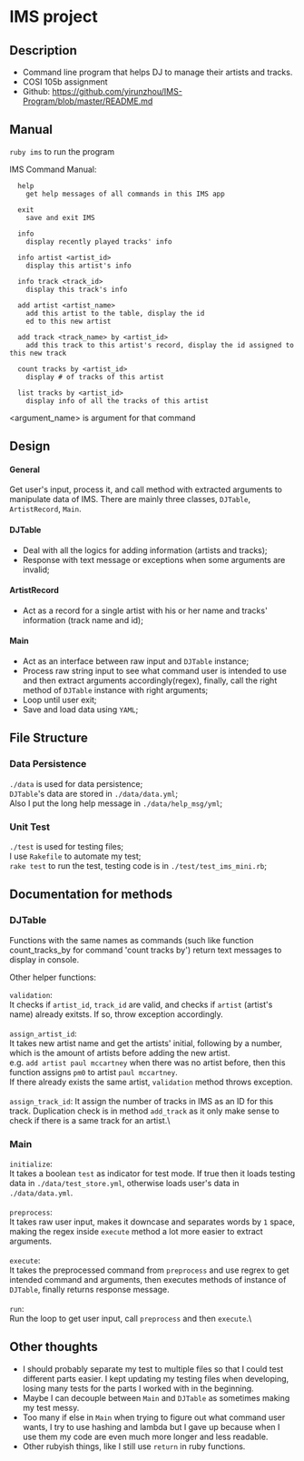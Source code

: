 
# IMS project

## Description

- Command line program that helps DJ to manage their artists and tracks. 
- COSI 105b assignment
- Github: 
https://github.com/yirunzhou/IMS-Program/blob/master/README.md

## Manual

`ruby ims` to run the program


IMS Command Manual:

      help
        get help messages of all commands in this IMS app
      
      exit
        save and exit IMS
      
      info
        display recently played tracks' info
      
      info artist <artist_id>
        display this artist's info
      
      info track <track_id>
        display this track's info
      
      add artist <artist_name>
        add this artist to the table, display the id 
        ed to this new artist
      
      add track <track_name> by <artist_id>
        add this track to this artist's record, display the id assigned to this new track
      
      count tracks by <artist_id>
        display # of tracks of this artist
      
      list tracks by <artist_id>
        display info of all the tracks of this artist


<argument_name> is argument for that command


## Design

 #### General
 Get user's input, process it, and call method with extracted arguments to manipulate data of IMS. There are mainly three classes, `DJTable`, `ArtistRecord`, `Main`.

 #### DJTable
 - Deal with all the logics for adding information (artists and tracks);
 - Response with text message or exceptions when some arguments are invalid;
 
 #### ArtistRecord
 - Act as a record for a single artist with his or her name and tracks' information (track name and id);
 
 #### Main
 - Act as an interface between raw input and `DJTable` instance;
 - Process raw string input to see what command user is intended to use and then extract arguments accordingly(regex), finally, call the right method of `DJTable` instance with right arguments;
 - Loop until user exit;
 - Save and load data using `YAML`;
 
 

## File Structure

### Data Persistence

`./data` is used for data persistence;\
`DJTable`'s data are stored in `./data/data.yml`;\
Also I put the long help message in `./data/help_msg/yml`;

### Unit Test

`./test` is used for testing files;\
I use `Rakefile` to automate my test;\
`rake test` to run the test, testing code is in `./test/test_ims_mini.rb`;



## Documentation for methods

  ### DJTable
  Functions with the same names as commands (such like function count_tracks_by for command 'count tracks by') return text messages to display in console.
  
  Other helper functions:
  
  `validation`:\
  It checks if `artist_id`, `track_id` are valid, and checks if `artist` (artist's name) already exitsts. If so, throw exception accordingly.\
  \
  `assign_artist_id`: \
  It takes new artist name and get the artists' initial, following by a number, which is the amount of artists before adding the new artist.\
  e.g. `add artist paul mccartney` when there was no artist before, then this function assigns `pm0` to artist `paul mccartney`.\
  If there already exists the same artist, `validation` method throws exception.\
  \
  `assign_track_id`: 
  It assign the number of tracks in IMS as an ID for this track. Duplication check is in method `add_track` as it only make sense to check if there is a same track for an artist.\
  
  
 ### Main
 
 `initialize`:\
 It takes a boolean `test` as indicator for test mode. If true then it loads testing data in `./data/test_store.yml`, otherwise loads user's data in `./data/data.yml`.\
 \
 `preprocess`:\
 It takes raw user input, makes it downcase and separates words by `1` space, making the regex inside `execute` method a lot more easier to extract arguments.\
 \
 `execute`: \
 It takes the preprocessed command from `preprocess` and use regrex to get intended command and arguments, then executes methods of instance of `DJTable`, finally returns response message.\
 \
 `run`:\
 Run the loop to get user input, call `preprocess` and then `execute`.\
 
 

## Other thoughts

- I should probably separate my test to multiple files so that I could test different parts easier. I kept updating my testing files when developing, losing many tests for the parts I worked with in the beginning.
- Maybe I can decouple between `Main` and `DJTable` as sometimes making my test messy.
- Too many if else in `Main` when trying to figure out what command user wants, I try to use hashing and lambda but I gave up because when I use them my code are even much more longer and less readable.
- Other rubyish things, like I still use `return` in ruby functions.
